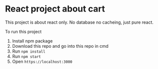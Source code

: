 # React project about cart

This project is about react only. No database no cacheing, just pure react.

To run this project
1. Install npm package
2. Download this repo and go into this repo in cmd
3. Run `npm install`
4. Run `npm start`
5. Open `https://localhost:3000`
